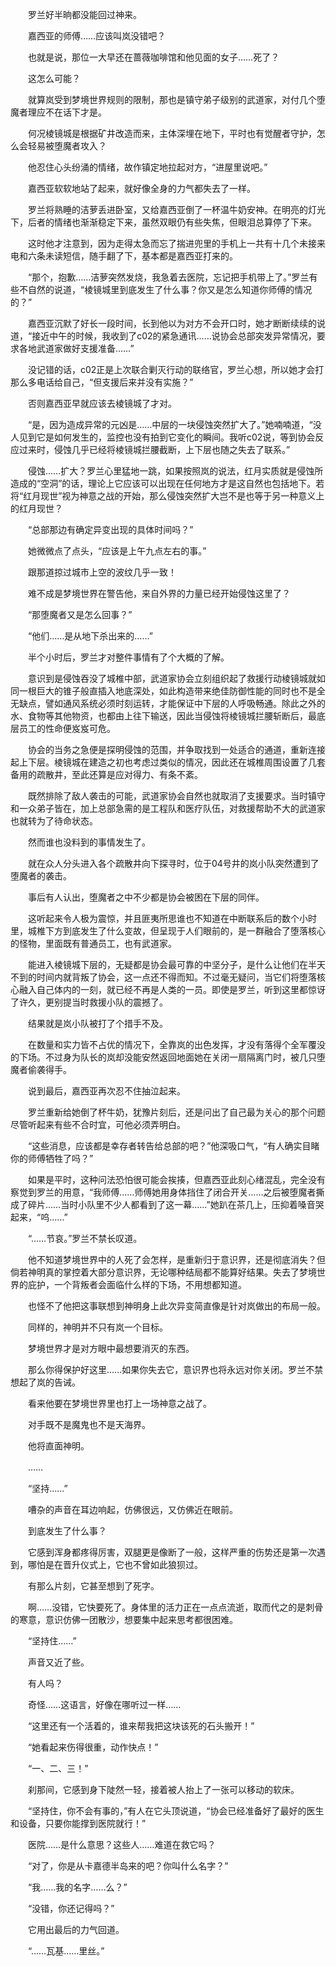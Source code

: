 　　罗兰好半晌都没能回过神来。

　　嘉西亚的师傅……应该叫岚没错吧？

　　也就是说，那位一大早还在蔷薇咖啡馆和他见面的女子……死了？

　　这怎么可能？

　　就算岚受到梦境世界规则的限制，那也是镇守弟子级别的武道家，对付几个堕魔者理应不在话下才是。

　　何况棱镜城是根据矿井改造而来，主体深埋在地下，平时也有觉醒者守护，怎么会轻易被堕魔者攻入？

　　他忍住心头纷涌的情绪，故作镇定地拉起对方，“进屋里说吧。”

　　嘉西亚软软地站了起来，就好像全身的力气都失去了一样。

　　罗兰将熟睡的洁萝丢进卧室，又给嘉西亚倒了一杯温牛奶安神。在明亮的灯光下，后者的情绪也渐渐稳定下来，虽然双眼仍有些失焦，但眼泪总算停了下来。

　　这时他才注意到，因为走得太急而忘了揣进兜里的手机上一共有十几个未接来电和六条未读短信，随手翻了下，基本都是嘉西亚打来的。

　　“那个，抱歉……洁萝突然发烧，我急着去医院，忘记把手机带上了。”罗兰有些不自然的说道，“棱镜城里到底发生了什么事？你又是怎么知道你师傅的情况的？”

　　嘉西亚沉默了好长一段时间，长到他以为对方不会开口时，她才断断续续的说道，“接近中午的时候，我收到了c02的紧急通讯……说协会总部突发异常情况，要求各地武道家做好支援准备……”

　　没记错的话，c02正是上次联合剿灭行动的联络官，罗兰心想，所以她才会打那么多电话给自己，“但支援后来并没有实施？”

　　否则嘉西亚早就应该去棱镜城了才对。

　　“是，因为造成异常的元凶是……中层的一块侵蚀突然扩大了。”她喃喃道，“没人见到它是如何发生的，监控也没有拍到它变化的瞬间。我听c02说，等到协会反应过来时，侵蚀几乎已经将棱镜城拦腰截断，上下层也随之失去了联系。”

　　侵蚀……扩大？罗兰心里猛地一跳，如果按照岚的说法，红月实质就是侵蚀所造成的“空洞”的话，理论上它应该可以出现在任何地方才是这自然也包括地下。若将“红月现世”视为神意之战的开始，那么侵蚀突然扩大岂不是也等于另一种意义上的红月现世？

　　“总部那边有确定异变出现的具体时间吗？”

　　她微微点了点头，“应该是上午九点左右的事。”

　　跟那道掠过城市上空的波纹几乎一致！

　　难不成是梦境世界在警告他，来自外界的力量已经开始侵蚀这里了？

　　“那堕魔者又是怎么回事？”

　　“他们……是从地下杀出来的……”

　　半个小时后，罗兰才对整件事情有了个大概的了解。

　　意识到是侵蚀吞没了城椎中部，武道家协会立刻组织起了救援行动棱镜城就如同一根巨大的锥子般直插入地底深处，如此构造带来绝佳防御性能的同时也不是全无缺点，譬如通风系统必须时刻运转，才能保证中下层的人呼吸畅通。除此之外的水、食物等其他物资，也都由上往下输送，因此当侵蚀将棱镜城拦腰斩断后，最底层员工的性命便岌岌可危。

　　协会的当务之急便是探明侵蚀的范围，并争取找到一处适合的通道，重新连接起上下层。棱镜城在建造之初也考虑过类似的情况，因此还在城椎周围设置了几套备用的疏散井，至此还算是应对得力、有条不紊。

　　既然排除了敌人袭击的可能，武道家协会自然也就取消了支援要求。当时镇守和一众弟子皆在，加上总部急需的是工程队和医疗队伍，对救援帮助不大的武道家也就转为了待命状态。

　　然而谁也没料到的事情发生了。

　　就在众人分头进入各个疏散井向下探寻时，位于04号井的岚小队突然遭到了堕魔者的袭击。

　　事后有人认出，堕魔者之中不少都是协会被困在下层的同伴。

　　这听起来令人极为震惊，并且匪夷所思谁也不知道在中断联系后的数个小时里，城椎下方到底发生了什么变故，但呈现于人们眼前的，是一群融合了堕落核心的怪物，里面既有普通员工，也有武道家。

　　能进入棱镜城下层的，无疑都是协会最可靠的中坚分子，是什么让他们在半天不到的时间内就背叛了协会，这一点还不得而知。不过毫无疑问，当它们将堕落核心融入自己体内的一刻，就已经不再是人类的一员。即使是罗兰，听到这里都惊讶了许久，更别提当时救援小队的震撼了。

　　结果就是岚小队被打了个措手不及。

　　在数量和实力皆不占优的情况下，全靠岚的出色发挥，才没有落得个全军覆没的下场。不过身为队长的岚却没能安然返回地面她在关闭一扇隔离门时，被几只堕魔者偷袭得手。

　　说到最后，嘉西亚再次忍不住抽泣起来。

　　罗兰重新给她倒了杯牛奶，犹豫片刻后，还是问出了自己最为关心的那个问题尽管听起来有些不合时宜，可他必须弄明白。

　　“这些消息，应该都是幸存者转告给总部的吧？”他深吸口气，“有人确实目睹你的师傅牺牲了吗？”

　　如果是平时，这种问法恐怕很可能会挨揍，但嘉西亚此刻心绪混乱，完全没有察觉到罗兰的用意，“我师傅……师傅她用身体挡住了闭合开关……之后被堕魔者撕成了碎片……当时小队里不少人都看到了这一幕……”她趴在茶几上，压抑着嗓音哭起来，“呜……”

　　“……节哀。”罗兰不禁长叹道。

　　他不知道梦境世界中的人死了会怎样，是重新归于意识界，还是彻底消失？但倘若神明真的掌控着大部分意识界，无论哪种结局都不能算好结果。失去了梦境世界的庇护，一个背叛者会面临什么样的下场，不用想都知道。

　　也怪不了他把这事联想到神明身上此次异变简直像是针对岚做出的布局一般。

　　同样的，神明并不只有岚一个目标。

　　梦境世界才是对方眼中最想要消灭的东西。

　　那么你得保护好这里……如果你失去它，意识界也将永远对你关闭。罗兰不禁想起了岚的告诫。

　　看来他要在梦境世界里也打上一场神意之战了。

　　对手既不是魔鬼也不是天海界。

　　他将直面神明。

　　……

　　“坚持……”

　　嘈杂的声音在耳边响起，仿佛很远，又仿佛近在眼前。

　　到底发生了什么事？

　　它感到浑身都疼得厉害，双腿更是像断了一般，这样严重的伤势还是第一次遇到，哪怕是在晋升仪式上，它也不曾如此狼狈过。

　　有那么片刻，它甚至想到了死字。

　　啊……没错，它快要死了。身体里的活力正在一点点流逝，取而代之的是刺骨的寒意，意识仿佛一团散沙，想要集中起来思考都很困难。

　　“坚持住……”

　　声音又近了些。

　　有人吗？

　　奇怪……这语言，好像在哪听过一样……

　　“这里还有一个活着的，谁来帮我把这块该死的石头搬开！”

　　“她看起来伤得很重，动作快点！”

　　“一、二、三！”

　　刹那间，它感到身下陡然一轻，接着被人抬上了一张可以移动的软床。

　　“坚持住，你不会有事的，”有人在它头顶说道，“协会已经准备好了最好的医生和设备，只要你能撑到医院就行！”

　　医院……是什么意思？这些人……难道在救它吗？

　　“对了，你是从卡嘉德半岛来的吧？你叫什么名字？”

　　“我……我的名字……么？”

　　“没错，你还记得吗？”

　　它用出最后的力气回道。

　　“……瓦基……里丝。”
